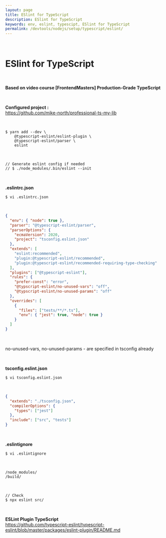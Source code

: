 ```yaml
---
layout: page
title: ESlint for TypeScript
description: ESlint for TypeScript
keywords: env, eslint, typescipt, ESlint for TypeScript
permalink: /devtools/nodejs/setup/typescript/eslint/
---
```


<br/>

# ESlint for TypeScript

<br/>

**Based on video course [FrontendMasters] Production-Grade TypeScript**

<br/>

**Configured project :**  
https://github.com/mike-north/professional-ts-my-lib

<br/>

```
$ yarn add --dev \
    @typescript-eslint/eslint-plugin \
    @typescript-eslint/parser \
    eslint
```

<br/>

    // Generate eslint config if needed
    // $ ./node_modules/.bin/eslint --init

<br/>

**.eslintrc.json**

```
$ vi .eslintrc.json
```

<br/>

```json
{
  "env": { "node": true },
  "parser": "@typescript-eslint/parser",
  "parserOptions": {
    "ecmaVersion": 2020,
    "project": "tsconfig.eslint.json"
  },
  "extends": [
    "eslint:recommended",
    "plugin:@typescript-eslint/recommended",
    "plugin:@typescript-eslint/recommended-requiring-type-checking"
  ],
  "plugins": ["@typescript-eslint"],
  "rules": {
    "prefer-const": "error",
    "@typscript-eslint/no-unused-vars": "off",
    "@typscript-eslint/no-unused-params": "off"
  },
  "overrides": [
    {
      "files": ["tests/**/*.ts"],
      "env": { "jest": true, "node": true }
    }
  ]
}
```

<br/>

no-unused-vars, no-unused-params - are specified in tsconfig already

<br/>

**tsconfig.eslint.json**

```
$ vi tsconfig.eslint.json
```

<br/>

```json
{
  "extends": "./tsconfig.json",
  "compilerOptions": {
    "types": ["jest"]
  },
  "include": ["src", "tests"]
}
```

<br/>

**.eslintignore**

```
$ vi .eslintignore
```

<br/>

```
/node_modules/
/build/
```

<br/>

```
// Check
$ npx eslint src/
```

<br/>

**ESLint Plugin TypeScript**  
https://github.com/typescript-eslint/typescript-eslint/blob/master/packages/eslint-plugin/README.md
